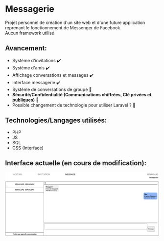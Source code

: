 # Messagerie
Projet personnel de création d'un site web et d'une future application reprenant le fonctionnement de Messenger de Facebook.  
Aucun framework utilisé

## Avancement:  
* Système d'invitations :heavy_check_mark:  
* Système d'amis :heavy_check_mark:  
* Affichage conversations et messages :heavy_check_mark:  
* Interface messagerie :heavy_check_mark:  
* Système de conversations de groupe :construction:  
* **Sécurité/Confidentialité (Communications chiffrées, Clé privées et publiques)** :construction:  
* Possible changement de technologie pour utiliser Laravel ? :construction:  

## Technologies/Langages utilisés:  
* PHP   
* JS  
* SQL  
* CSS (Interface)


## Interface actuelle (en cours de modification):  
![Test Image 4](https://github.com/juju78660/Messagerie/blob/master/screen_messagerie1.png)
